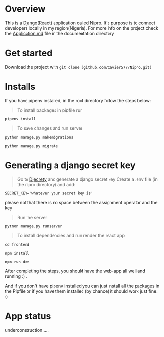 # Overview

This is a Django(React) application called Nipro. It's purpose is to connect developers
locally in my region(Nigeria). For more info on the project check the [Application.md](https://github.com/Xavier577/Nipro/blob/prod/documentation/Application.md) file in the documentation
directory

# Get started

Download the project with ```git clone (github.com/Xavier577/Nipro.git)```

# Installs

If you have pipenv installed, in the root directory follow the steps below:
>To install packages in pipfile run
```
pipenv install 
```
>To save changes and run server
```
python manage.py makemigrations

python manage.py migrate 
```
# Generating a django secret key 
>Go to [Djecrety](https://djecrety.ir/) and generate a django secret key
> Create a .env file (in the nipro directory) and add:
```
SECRET_KEY='whatever your secret key is'

```
please not that there is no space between the assignment operator and the key

> Run the server 
 ```
 python manage.py runserver
 
 ```
 
>To install dependencies and run render the react app
```
cd frontend 

npm install 

npm run dev 

```



After completing the steps, you should have the web-app all well and running :) .


And if you don't have pipenv installed you can just install all the packages in the Pipfile
or if you have them installed (by chance) it should work just fine. :)






# App status

underconstruction.....
